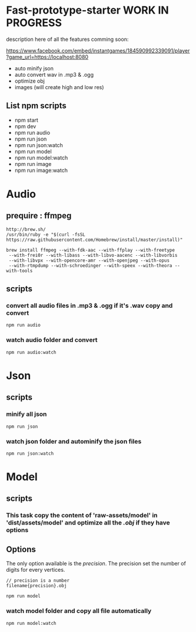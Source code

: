 # Fast-prototype-starter WORK IN PROGRESS

description here of all the features comming soon:


 https://www.facebook.com/embed/instantgames/184590992339091/player?game_url=https://localhost:8080



- auto minify json
- auto convert wav in .mp3 & .ogg
- optimize obj
- images (will create high and low res)

## List npm scripts

* npm start
* npm dev
* npm run audio
* npm run json
* npm run json:watch
* npm run model
* npm run model:watch
* npm run image
* npm run image:watch



# Audio

## prequire : ffmpeg
```
http://brew.sh/
/usr/bin/ruby -e "$(curl -fsSL https://raw.githubusercontent.com/Homebrew/install/master/install)"

brew install ffmpeg --with-fdk-aac --with-ffplay --with-freetype
 --with-frei0r --with-libass --with-libvo-aacenc --with-libvorbis
 --with-libvpx --with-opencore-amr --with-openjpeg --with-opus
 --with-rtmpdump --with-schroedinger --with-speex --with-theora --with-tools
```

## scripts

### convert all audio files in .mp3 & .ogg if it's .wav copy and convert
```
npm run audio
```

### watch audio folder and convert
```
npm run audio:watch
```


# Json

## scripts

### minify all json
```
npm run json
```


### watch json folder and autominify the json files
```
npm run json:watch
```


# Model

## scripts

### This task copy the content of 'raw-assets/model' in 'dist/assets/model' and optimize all the *.obj* if they have options

## Options

The only option available is the *precision*.
The precision set the number of digits for every vertices.


```
// precision is a number
filename{precision}.obj

```

```
npm run model
```

### watch model folder and copy all file automatically
```
npm run model:watch
```
